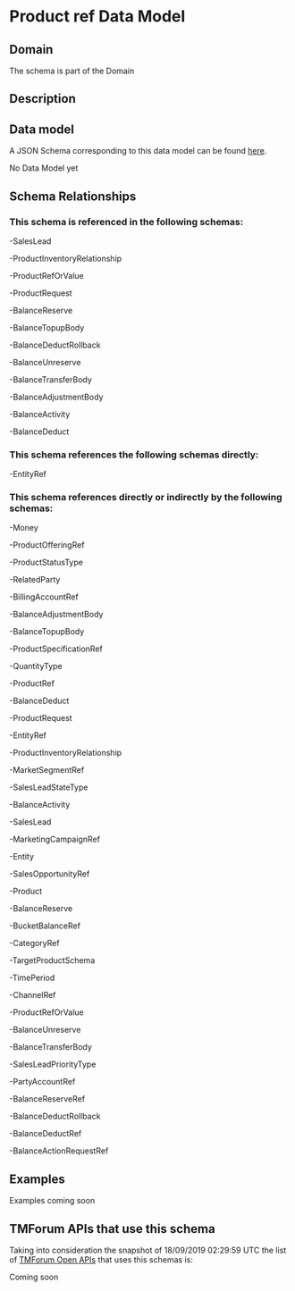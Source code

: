 # Product ref Data Model

## Domain

The  schema is part of the  Domain

## Description



## Data model

A JSON Schema corresponding to this data model can be found
[here](https://github.com/tmforum-rand/schemas/blob/master/Product/ProductRef.schema.json).

No Data Model yet

## Schema Relationships

### This schema is referenced in the following schemas:

-SalesLead

-ProductInventoryRelationship

-ProductRefOrValue

-ProductRequest

-BalanceReserve

-BalanceTopupBody

-BalanceDeductRollback

-BalanceUnreserve

-BalanceTransferBody

-BalanceAdjustmentBody

-BalanceActivity

-BalanceDeduct

### This schema references the following schemas directly:

-EntityRef

### This schema references directly or indirectly by the following schemas:

-Money

-ProductOfferingRef

-ProductStatusType

-RelatedParty

-BillingAccountRef

-BalanceAdjustmentBody

-BalanceTopupBody

-ProductSpecificationRef

-QuantityType

-ProductRef

-BalanceDeduct

-ProductRequest

-EntityRef

-ProductInventoryRelationship

-MarketSegmentRef

-SalesLeadStateType

-BalanceActivity

-SalesLead

-MarketingCampaignRef

-Entity

-SalesOpportunityRef

-Product

-BalanceReserve

-BucketBalanceRef

-CategoryRef

-TargetProductSchema

-TimePeriod

-ChannelRef

-ProductRefOrValue

-BalanceUnreserve

-BalanceTransferBody

-SalesLeadPriorityType

-PartyAccountRef

-BalanceReserveRef

-BalanceDeductRollback

-BalanceDeductRef

-BalanceActionRequestRef



## Examples

Examples coming soon

## TMForum APIs that use this schema

Taking into consideration the snapshot of 18/09/2019 02:29:59 UTC the list of [TMForum Open APIs](https://www.tmforum.org/open-apis/) that uses this schemas is:

Coming soon